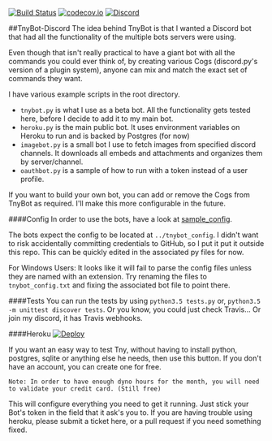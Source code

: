 [![Build Status](https://travis-ci.org/00firestar00/TnyBot-Discord.svg?branch=master)](https://travis-ci.org/00firestar00/TnyBot-Discord)
[![codecov.io](http://codecov.io/gh/00firestar00/TnyBot-Discord/coverage.svg?branch=master)](https://codecov.io/gh/00firestar00/TnyBot-Discord?branch=master)
[![Discord](https://discordapp.com/api/guilds/231979788275810306/widget.png)](https://discord.gg/fqmCJJQ)




##TnyBot-Discord
The idea behind TnyBot is that I wanted a Discord bot that had all the functionality of the multiple bots servers were using.

Even though that isn't really practical to have a giant bot with all the commands you could ever think of,
by creating various Cogs (discord.py's version of a plugin system), anyone can mix and match the exact set of commands they want.

I have various example scripts in the root directory.
 - `tnybot.py` is what I use as a beta bot. All the functionality gets tested here, before I decide to add it to my main bot.
 - `heroku.py` is the main public bot. It uses environment variables on Heroku to run and is backed by Postgres (for now)
 - `imagebot.py` is a small bot I use to fetch images from specified discord channels. 
    It downloads all embeds and attachments and organizes them by server/channel.
 - `oauthbot.py` is a sample of how to run with a token instead of a user profile.
 
If you want to build your own bot, you can add or remove the Cogs from TnyBot as required.
I'll make this more configurable in the future.

####Config
In order to use the bots, have a look at [sample_config](https://github.com/00firestar00/TnyBot-Discord/blob/master/sample_config).

The bots expect the config to be located at `../tnybot_config`.
I didn't want to risk accidentally committing credentials to GitHub, so I put it put it outside this repo. 
This can be quickly edited in the associated py files for now.

For Windows Users:
	It looks like it will fail to parse the config files unless they are named with an extension. Try renaming the files to `tnybot_config.txt` and fixing the associated bot file to point there.


####Tests
You can run the tests by using `python3.5 tests.py` or, `python3.5 -m unittest discover tests`.
Or you know, you could just check Travis... Or join my discord, it has Travis webhooks.

####Heroku
[![Deploy](https://www.herokucdn.com/deploy/button.svg)](https://heroku.com/deploy?template=https://github.com/00firestar00/TnyBot-Discord)

If you want an easy way to test Tny, without having to install python, postgres, sqlite or anything else he needs,
then use this button. If you don't have an account, you can create one for free. 

`Note: In order to have enough dyno hours for the month, you will need to validate your credit card. (Still free)`

This will configure everything you need to get it running. Just stick your Bot's token in the field that it ask's you to.
If you are having trouble using heroku, please submit a ticket here, or a pull request if you need something fixed.

